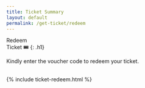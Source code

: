 ```yaml
---
title: Ticket Summary
layout: default
permalink: /get-ticket/redeem
---
```


Redeem <br> Ticket 🎟️
{: .h1}
<br>

Kindly enter the voucher code to redeem your ticket. <br> <br>

{% include ticket-redeem.html %}